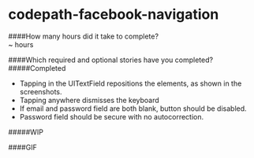 codepath-facebook-navigation
============================

####How many hours did it take to complete?  
~ hours  


####Which required and optional stories have you completed?  
#####Completed
- Tapping in the UITextField repositions the elements, as shown in the screenshots.
- Tapping anywhere dismisses the keyboard
- If email and password field are both blank, button should be disabled.
- Password field should be secure with no autocorrection.


#####WIP
 

####GIF
